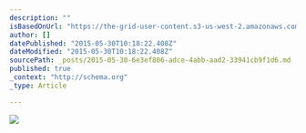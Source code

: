 ```yaml
---
description: ""
isBasedOnUrl: "https://the-grid-user-content.s3-us-west-2.amazonaws.com/52b16afb-bb3a-4f7d-a997-29a338b1ba41.jpg"
author: []
datePublished: "2015-05-30T10:18:22.408Z"
dateModified: "2015-05-30T10:18:22.408Z"
sourcePath: _posts/2015-05-30-6e3ef806-adce-4abb-aad2-33941cb9f1d6.md
published: true
_context: "http://schema.org"
_type: Article

---
```

![](https://the-grid-user-content.s3-us-west-2.amazonaws.com/52b16afb-bb3a-4f7d-a997-29a338b1ba41.jpg)